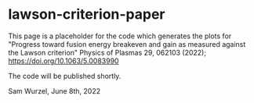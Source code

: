 # lawson-criterion-paper

This page is a placeholder for the code which generates the plots for
"Progress toward fusion energy breakeven and gain as measured against the Lawson criterion" 
Physics of Plasmas 29, 062103 (2022); https://doi.org/10.1063/5.0083990

The code will be published shortly.

Sam Wurzel, June 8th, 2022
